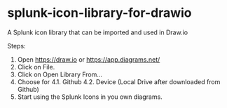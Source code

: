 # splunk-icon-library-for-drawio
A Splunk icon library that can be imported and used in Draw.io 

Steps:
1. Open https://draw.io or https://app.diagrams.net/
2. Click on File.
3. Click on Open Library From...
4. Choose for
  4.1. Github 
  4.2. Device (Local Drive after downloaded from Github)
5. Start using the Splunk Icons in you own diagrams.
